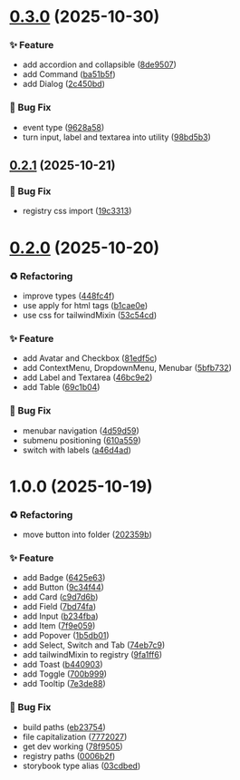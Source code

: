 # [0.3.0](https://github.com/lloydrichards/proj_shadcn-lit-registry/compare/v0.2.1...v0.3.0) (2025-10-30)


### ✨ Feature

* add accordion and collapsible ([8de9507](https://github.com/lloydrichards/proj_shadcn-lit-registry/commit/8de95079b7407d06e236e2854bfc00ebe586faed))
* add Command ([ba51b5f](https://github.com/lloydrichards/proj_shadcn-lit-registry/commit/ba51b5f3e5e656329da6b396c236c446ad183dbe))
* add Dialog ([2c450bd](https://github.com/lloydrichards/proj_shadcn-lit-registry/commit/2c450bd5b91b3542ab4a8460867320ef2981d6d8))


### 🐛 Bug Fix

* event type ([9628a58](https://github.com/lloydrichards/proj_shadcn-lit-registry/commit/9628a58d6572ae9ebeab16338a6ade7c08d9b596))
* turn input, label and textarea into utility ([98bd5b3](https://github.com/lloydrichards/proj_shadcn-lit-registry/commit/98bd5b307eb4d96b797968b9b19bf8f3696bddc5))

## [0.2.1](https://github.com/lloydrichards/proj_shadcn-lit-registry/compare/v0.2.0...v0.2.1) (2025-10-21)


### 🐛 Bug Fix

* registry css import ([19c3313](https://github.com/lloydrichards/proj_shadcn-lit-registry/commit/19c3313424ce9f6741be51f16d7eb7cc2c9db3fd))

# [0.2.0](https://github.com/lloydrichards/proj_shadcn-lit-registry/compare/v0.1.0...v0.2.0) (2025-10-20)


### ♻️ Refactoring

* improve types ([448fc4f](https://github.com/lloydrichards/proj_shadcn-lit-registry/commit/448fc4f597e426dc72dd01212bc164ef53c64daf))
* use apply for html tags ([b1cae0e](https://github.com/lloydrichards/proj_shadcn-lit-registry/commit/b1cae0e41002295d4c51039687bf7fc7ebfe1bbd))
* use css for tailwindMixin ([53c54cd](https://github.com/lloydrichards/proj_shadcn-lit-registry/commit/53c54cdf5ae438b71d89e5e3271583ab6d13d502))


### ✨ Feature

* add Avatar and Checkbox ([81edf5c](https://github.com/lloydrichards/proj_shadcn-lit-registry/commit/81edf5c0162d806f9e060c072007d1865c519759))
* add ContextMenu, DropdownMenu, Menubar ([5bfb732](https://github.com/lloydrichards/proj_shadcn-lit-registry/commit/5bfb732092280c030275989b850b246c5aa8bd8f))
* add Label and Textarea ([46bc9e2](https://github.com/lloydrichards/proj_shadcn-lit-registry/commit/46bc9e2cc029ecf2e6c87facd4a43c77dc0e0414))
* add Table ([69c1b04](https://github.com/lloydrichards/proj_shadcn-lit-registry/commit/69c1b04d2f35450549a66abcef28ba3894b62bd4))


### 🐛 Bug Fix

* menubar navigation ([4d59d59](https://github.com/lloydrichards/proj_shadcn-lit-registry/commit/4d59d590216c0b2822205f71c9005480c677b91c))
* submenu positioning ([610a559](https://github.com/lloydrichards/proj_shadcn-lit-registry/commit/610a559712fe8a69bb2138bc9dc10c37cbca2e79))
* switch with labels ([a46d4ad](https://github.com/lloydrichards/proj_shadcn-lit-registry/commit/a46d4ad793ed652b0c296a2b0ead607426653c34))

# 1.0.0 (2025-10-19)


### ♻️ Refactoring

* move button into folder ([202359b](https://github.com/lloydrichards/proj_shadcn-lit-registry/commit/202359bfd7bc2599f1359c5ed95c9563a6105ddd))


### ✨ Feature

* add Badge ([6425e63](https://github.com/lloydrichards/proj_shadcn-lit-registry/commit/6425e630824f88dc2a8a98f06393e8896b8fd185))
* add Button ([9c34f44](https://github.com/lloydrichards/proj_shadcn-lit-registry/commit/9c34f44f4c65f259343cd92617ed0ad583c7ef7f))
* add Card ([c9d7d6b](https://github.com/lloydrichards/proj_shadcn-lit-registry/commit/c9d7d6be4ed6e80e1297e43e0e89170ea9d98e92))
* add Field ([7bd74fa](https://github.com/lloydrichards/proj_shadcn-lit-registry/commit/7bd74fa1607d988315b3d8f5d8cbf600700afa49))
* add Input ([b234fba](https://github.com/lloydrichards/proj_shadcn-lit-registry/commit/b234fba16b0314b4868f0f347f828e62c7f63dbd))
* add Item ([7f9e059](https://github.com/lloydrichards/proj_shadcn-lit-registry/commit/7f9e059b3987881a4f55f75c42050f45dcd59526))
* add Popover ([1b5db01](https://github.com/lloydrichards/proj_shadcn-lit-registry/commit/1b5db01f6aeaaed6d83867206583431c6fc105b3))
* add Select, Switch and Tab ([74eb7c9](https://github.com/lloydrichards/proj_shadcn-lit-registry/commit/74eb7c9febd622dc19ff1ba6b5f2c6992fd4ab9d))
* add tailwindMixin to registry ([9fa1ff6](https://github.com/lloydrichards/proj_shadcn-lit-registry/commit/9fa1ff6d4eac4903b5e1fd74b7dad6122b5fc27e))
* add Toast ([b440903](https://github.com/lloydrichards/proj_shadcn-lit-registry/commit/b4409039c70a1e376d4822c30457e49602cf6ccb))
* add Toggle ([700b999](https://github.com/lloydrichards/proj_shadcn-lit-registry/commit/700b999c59204b44e5506e86157497dbc80968dc))
* add Tooltip ([7e3de88](https://github.com/lloydrichards/proj_shadcn-lit-registry/commit/7e3de885310e13c5ebb1b5835851ae63061c4e79))


### 🐛 Bug Fix

* build paths ([eb23754](https://github.com/lloydrichards/proj_shadcn-lit-registry/commit/eb237544bb5bfaa95fd92c7af07746eb8ca3e676))
* file capitalization ([7772027](https://github.com/lloydrichards/proj_shadcn-lit-registry/commit/77720276f82795b44316c3f72021d7852715bbf5))
* get dev working ([78f9505](https://github.com/lloydrichards/proj_shadcn-lit-registry/commit/78f9505d74bfe618fa9beb0f74632e59bd7f941a))
* registry paths ([0006b2f](https://github.com/lloydrichards/proj_shadcn-lit-registry/commit/0006b2f6915172d7c5009e795f4593da3880776a))
* storybook type alias ([03cdbed](https://github.com/lloydrichards/proj_shadcn-lit-registry/commit/03cdbed817f7809ba6e19153a8728d9f9267af1d))
